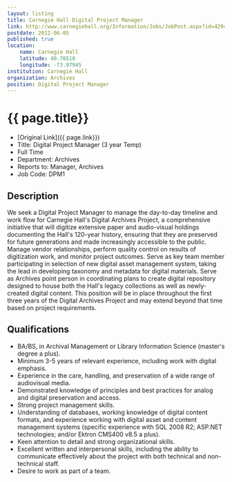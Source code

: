 ```yaml
---
layout: listing
title: Carnegie Hall Digital Project Manager
link: http://www.carnegiehall.org/Information/Jobs/JobPost.aspx?id=4294987116
postdate: 2012-06-05
published: true
location:
	name: Carnegie Hall
	latitude: 40.76518
	longitude: -73.97945
institution: Carnegie Hall
organization: Archives
position: Digital Project Manager
---
```


# {{ page.title}}

* [Original Link]({{ page.link}})
* Title: Digital Project Manager (3 year Temp)
* Full Time
* Department: Archives
* Reports to: Manager, Archives
* Job Code: DPM1

## Description

We seek a Digital Project Manager to manage the day-to-day timeline and work flow for Carnegie Hall's Digital Archives Project, a comprehensive initiative that will digitize extensive paper and audio-visual holdings documenting the Hall's 120-year history, ensuring that they are preserved for future generations and made increasingly accessible to the public.  Manage vendor relationships, perform quality control on results of digitization work, and monitor project outcomes.  Serve as key team member participating in selection of new digital asset management system, taking the lead in developing taxonomy and metadata for digital materials.  Serve as Archives point person in coordinating plans to create digital repository designed to house both the Hall's legacy collections as well as newly-created digital content.  This position will be in place throughout the first three years of the Digital Archives Project and may extend beyond that time based on project requirements.

## Qualifications

* BA/BS, in Archival Management or Library Information Science (master's degree a plus).
* Minimum 3-5 years of relevant experience, including work with digital emphasis.
* Experience in the care, handling, and preservation of a wide range of audiovisual media.
* Demonstrated knowledge of principles and best practices for analog and digital preservation and access.
* Strong project management skills.
* Understanding of databases, working knowledge of digital content formats, and experience working with digital asset and content management systems (specific experience with SQL 2008 R2; ASP.NET technologies; and/or Ektron CMS400 v8.5 a plus).
* Keen attention to detail and strong organizational skills.
* Excellent written and interpersonal skills, including the ability to communicate effectively about the project with both technical and non-technical staff.
* Desire to work as part of a team.